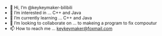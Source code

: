 - 👋 Hi, I’m @keykeymaker-bilibili
- 👀 I’m interested in ...
C++ and Java
- 🌱 I’m currently learning ...
C++ and Java
- 💞️ I’m looking to collaborate on ...
to makeing a program to fix compoutur
- 📫 How to reach me ...
keykeymaker@foxmail.com
<!---
keykeymaker-bilibili/keykeymaker-bilibili is a ✨ special ✨ repository because its `README.md` (this file) appears on your GitHub profile.
You can click the Preview link to take a look at your changes.
--->
